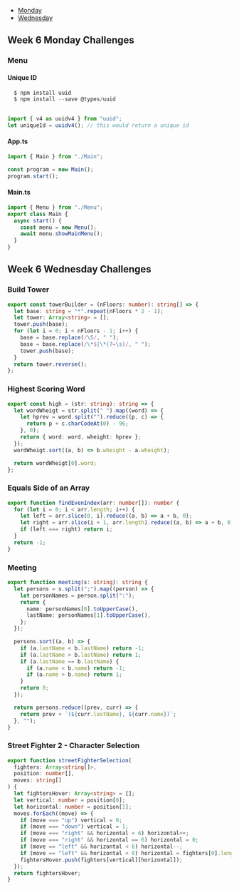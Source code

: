 - [Monday](#week-6-monday-challenges)
- [Wednesday](#week-6-wednesday-challenges)

## Week 6 Monday Challenges

### Menu 

#### Unique ID

```typescript
  $ npm install uuid
  $ npm install --save @types/uuid
  
  ```
  
  ```typescript
  import { v4 as uuidv4 } from "uuid";
  let uniqueId = uuidv4(); // this would return a unique id

```

#### App.ts

```typescript
import { Main } from "./Main";

const program = new Main();
program.start();

```


#### Main.ts

```typescript
import { Menu } from "./Menu";
export class Main {
  async start() {
    const menu = new Menu();
    await menu.showMainMenu();
  }
}

```

## Week 6 Wednesday Challenges

### Build Tower 

```typescript
export const towerBuilder = (nFloors: number): string[] => {
  let base: string = "*".repeat(nFloors * 2 - 1);
  let tower: Array<string> = [];
  tower.push(base);
  for (let i = 0; i < nFloors - 1; i++) {
    base = base.replace(/\S/, " ");
    base = base.replace(/\*$|\*(?=\s)/, " ");
    tower.push(base);
  }
  return tower.reverse();
};

```

### Highest Scoring Word

```typescript
export const high = (str: string): string => {
  let wordWheigt = str.split(" ").map((word) => {
    let hprev = word.split("").reduce((p, c) => {
      return p + c.charCodeAt(0) - 96;
    }, 0);
    return { word: word, wheight: hprev };
  });
  wordWheigt.sort((a, b) => b.wheight - a.wheight);

  return wordWheigt[0].word;
};

```

### Equals Side of an Array 

```typescript
export function findEvenIndex(arr: number[]): number {
  for (let i = 0; i < arr.length; i++) {
    let left = arr.slice(0, i).reduce((a, b) => a + b, 0);
    let right = arr.slice(i + 1, arr.length).reduce((a, b) => a + b, 0);
    if (left === right) return i;
  }
  return -1;
}

```

### Meeting

```typescript
export function meeting(s: string): string {
  let persons = s.split(";").map((person) => {
    let personNames = person.split(":");
    return {
      name: personNames[0].toUpperCase(),
      lastName: personNames[1].toUpperCase(),
    };
  });

  persons.sort((a, b) => {
    if (a.lastName < b.lastName) return -1;
    if (a.lastName > b.lastName) return 1;
    if (a.lastName == b.lastName) {
      if (a.name < b.name) return -1;
      if (a.name > b.name) return 1;
    }
    return 0;
  });

  return persons.reduce((prev, curr) => {
    return prev + `(${curr.lastName}, ${curr.name})`;
  }, "");
}

```

### Street Fighter 2 - Character Selection

```typescript
export function streetFighterSelection(
  fighters: Array<string[]>,
  position: number[],
  moves: string[]
) {
  let fightersHover: Array<string> = [];
  let vertical: number = position[0];
  let horizontal: number = position[1];
  moves.forEach((move) => {
    if (move === "up") vertical = 0;
    if (move === "down") vertical = 1;
    if (move === "right" && horizontal < 6) horizontal++;
    if (move === "right" && horizontal == 6) horizontal = 0;
    if (move == "left" && horizontal < 6) horizontal--;
    if (move == "left" && horizontal < 0) horizontal = fighters[0].length - 1;
    fightersHover.push(fighters[vertical][horizontal]);
  });
  return fightersHover;
}

```
